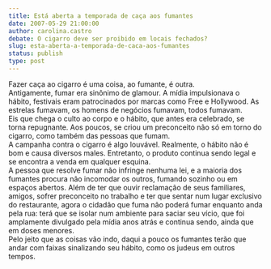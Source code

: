 ```yaml
---
title: Está aberta a temporada de caça aos fumantes
date: 2007-05-29 21:00:00
author: carolina.castro
debate: O cigarro deve ser proibido em locais fechados?
slug: esta-aberta-a-temporada-de-caca-aos-fumantes
status: publish 
type: post
---
```


Fazer caça ao cigarro é uma coisa, ao fumante, é outra.  
 Antigamente, fumar era sinônimo de glamour. A mídia impulsionava o hábito, festivais eram patrocinados por marcas como Free e Hollywood. As estrelas fumavam, os homens de negócios fumavam, todos fumavam.  
 Eis que chega o culto ao corpo e o hábito, que antes era celebrado, se torna repugnante. Aos poucos, se criou um preconceito não só em torno do cigarro, como também das pessoas que fumam.   
 A campanha contra o cigarro é algo louvável. Realmente, o hábito não é bom e causa diversos males. Entretanto, o produto continua sendo legal e se encontra a venda em qualquer esquina.  
 A pessoa que resolve fumar não infringe nenhuma lei, e a maioria dos fumantes procura não incomodar os outros, fumando sozinho ou em espaços abertos. Além de ter que ouvir reclamação de seus familiares, amigos, sofrer preconceito no trabalho e ter que sentar num lugar exclusivo do restaurante, agora o cidadão que fuma não poderá fumar enquanto anda pela rua: terá que se isolar num ambiente para saciar seu vício, que foi amplamente divulgado pela mídia anos atrás e continua sendo, ainda que em doses menores.   
 Pelo jeito que as coisas vão indo, daqui a pouco os fumantes terão que andar com faixas sinalizando seu hábito, como os judeus em outros tempos.
